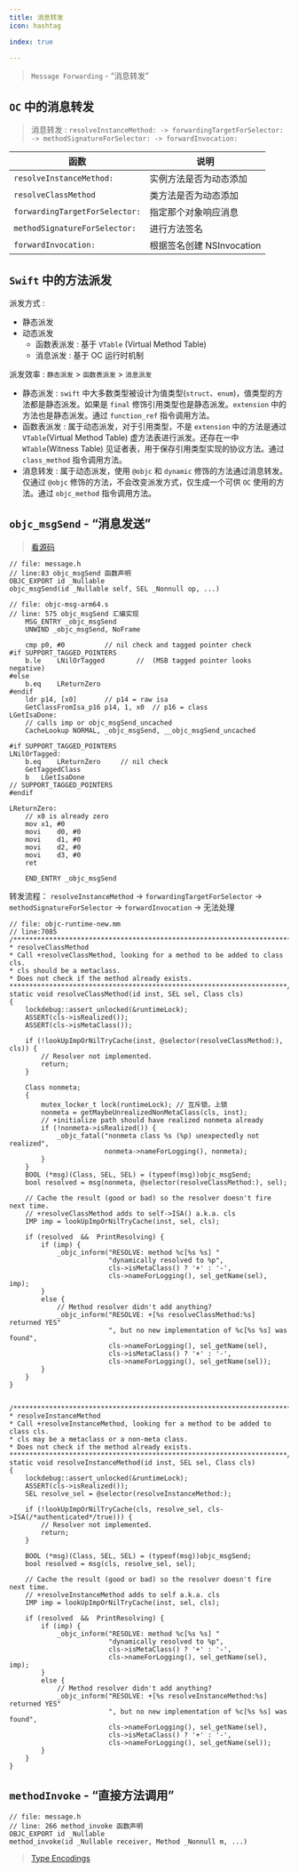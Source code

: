 ```yaml
---
title: 消息转发
icon: hashtag

index: true

---
```


> `Message Forwarding` - “消息转发”

<!-- more -->

## `OC` 中的消息转发

> 消息转发 : `resolveInstanceMethod: -> forwardingTargetForSelector: -> methodSignatureForSelector: -> forwardInvocation:`

| 函数 | 说明
| --- | ---
| `resolveInstanceMethod:`          | 实例方法是否为动态添加
| `resolveClassMethod`              | 类方法是否为动态添加
| `forwardingTargetForSelector:`    | 指定那个对象响应消息
| `methodSignatureForSelector:`     | 进行方法签名
| `forwardInvocation:`              | 根据签名创建 NSInvocation

## `Swift` 中的方法派发

派发方式 :
  - 静态派发
  - 动态派发
    * 函数表派发 : 基于 `VTable` (Virtual Method Table)
    * 消息派发 : 基于 OC 运行时机制      
   
派发效率 : `静态派发` > `函数表派发` > `消息派发`
   
  * 静态派发 : `swift` 中大多数类型被设计为值类型(`struct`、`enum`)，值类型的方法都是静态派发。如果是 `final` 修饰引用类型也是静态派发。`extension` 中的方法也是静态派发。通过 `function_ref` 指令调用方法。
  * 函数表派发 : 属于动态派发，对于引用类型，不是 `extension` 中的方法是通过 `VTable`(Virtual Method Table) 虚方法表进行派发。还存在一中 `WTable`(Witness Table) 见证者表，用于保存引用类型实现的协议方法。通过 `class_method` 指令调用方法。
  * 消息转发 : 属于动态派发，使用 `@objc` 和 `dynamic` 修饰的方法通过消息转发。仅通过 `@objc` 修饰的方法，不会改变派发方式，仅生成一个可供 `OC` 使用的方法。通过 `objc_method` 指令调用方法。 
  
## `objc_msgSend` - “消息发送”

> [看源码](https://github.com/apple-oss-distributions/objc4/blob/objc4-906/runtime/Messengers.subproj/objc-msg-arm64.s)

```objc
// file: message.h
// line:83 objc_msgSend 函数声明
OBJC_EXPORT id _Nullable
objc_msgSend(id _Nullable self, SEL _Nonnull op, ...)
```
```objc
// file: objc-msg-arm64.s
// line: 575 objc_msgSend 汇编实现
    MSG_ENTRY _objc_msgSend
	UNWIND _objc_msgSend, NoFrame

	cmp	p0, #0			// nil check and tagged pointer check
#if SUPPORT_TAGGED_POINTERS
	b.le	LNilOrTagged		//  (MSB tagged pointer looks negative)
#else
	b.eq	LReturnZero
#endif
	ldr	p14, [x0]		// p14 = raw isa
	GetClassFromIsa_p16 p14, 1, x0	// p16 = class
LGetIsaDone:
	// calls imp or objc_msgSend_uncached
	CacheLookup NORMAL, _objc_msgSend, __objc_msgSend_uncached

#if SUPPORT_TAGGED_POINTERS
LNilOrTagged:
	b.eq	LReturnZero		// nil check
	GetTaggedClass
	b	LGetIsaDone
// SUPPORT_TAGGED_POINTERS
#endif

LReturnZero:
	// x0 is already zero
	mov	x1, #0
	movi	d0, #0
	movi	d1, #0
	movi	d2, #0
	movi	d3, #0
	ret

	END_ENTRY _objc_msgSend
```



转发流程： `resolveInstanceMethod` -> `forwardingTargetForSelector` -> `methodSignatureForSelector` -> `forwardInvocation` -> 无法处理
  
```objc
// file: objc-runtime-new.mm
// line:7085
/***********************************************************************
* resolveClassMethod
* Call +resolveClassMethod, looking for a method to be added to class cls.
* cls should be a metaclass.
* Does not check if the method already exists.
**********************************************************************/
static void resolveClassMethod(id inst, SEL sel, Class cls)
{
    lockdebug::assert_unlocked(&runtimeLock);
    ASSERT(cls->isRealized());
    ASSERT(cls->isMetaClass());

    if (!lookUpImpOrNilTryCache(inst, @selector(resolveClassMethod:), cls)) {
        // Resolver not implemented.
        return;
    }

    Class nonmeta;
    {
        mutex_locker_t lock(runtimeLock); // 互斥锁，上锁
        nonmeta = getMaybeUnrealizedNonMetaClass(cls, inst);
        // +initialize path should have realized nonmeta already
        if (!nonmeta->isRealized()) {
            _objc_fatal("nonmeta class %s (%p) unexpectedly not realized",
                        nonmeta->nameForLogging(), nonmeta);
        }
    }
    BOOL (*msg)(Class, SEL, SEL) = (typeof(msg))objc_msgSend;
    bool resolved = msg(nonmeta, @selector(resolveClassMethod:), sel);

    // Cache the result (good or bad) so the resolver doesn't fire next time.
    // +resolveClassMethod adds to self->ISA() a.k.a. cls
    IMP imp = lookUpImpOrNilTryCache(inst, sel, cls);

    if (resolved  &&  PrintResolving) {
        if (imp) {
            _objc_inform("RESOLVE: method %c[%s %s] "
                         "dynamically resolved to %p",
                         cls->isMetaClass() ? '+' : '-',
                         cls->nameForLogging(), sel_getName(sel), imp);
        }
        else {
            // Method resolver didn't add anything?
            _objc_inform("RESOLVE: +[%s resolveClassMethod:%s] returned YES"
                         ", but no new implementation of %c[%s %s] was found",
                         cls->nameForLogging(), sel_getName(sel),
                         cls->isMetaClass() ? '+' : '-',
                         cls->nameForLogging(), sel_getName(sel));
        }
    }
}


/***********************************************************************
* resolveInstanceMethod
* Call +resolveInstanceMethod, looking for a method to be added to class cls.
* cls may be a metaclass or a non-meta class.
* Does not check if the method already exists.
**********************************************************************/
static void resolveInstanceMethod(id inst, SEL sel, Class cls)
{
    lockdebug::assert_unlocked(&runtimeLock);
    ASSERT(cls->isRealized());
    SEL resolve_sel = @selector(resolveInstanceMethod:);

    if (!lookUpImpOrNilTryCache(cls, resolve_sel, cls->ISA(/*authenticated*/true))) {
        // Resolver not implemented.
        return;
    }

    BOOL (*msg)(Class, SEL, SEL) = (typeof(msg))objc_msgSend;
    bool resolved = msg(cls, resolve_sel, sel);

    // Cache the result (good or bad) so the resolver doesn't fire next time.
    // +resolveInstanceMethod adds to self a.k.a. cls
    IMP imp = lookUpImpOrNilTryCache(inst, sel, cls);

    if (resolved  &&  PrintResolving) {
        if (imp) {
            _objc_inform("RESOLVE: method %c[%s %s] "
                         "dynamically resolved to %p",
                         cls->isMetaClass() ? '+' : '-',
                         cls->nameForLogging(), sel_getName(sel), imp);
        }
        else {
            // Method resolver didn't add anything?
            _objc_inform("RESOLVE: +[%s resolveInstanceMethod:%s] returned YES"
                         ", but no new implementation of %c[%s %s] was found",
                         cls->nameForLogging(), sel_getName(sel),
                         cls->isMetaClass() ? '+' : '-',
                         cls->nameForLogging(), sel_getName(sel));
        }
    }
}
```

## `methodInvoke` - “直接方法调用”

```objc
// file: message.h
// line: 266 method_invoke 函数声明
OBJC_EXPORT id _Nullable
method_invoke(id _Nullable receiver, Method _Nonnull m, ...) 
```

> [Type Encodings](https://developer.apple.com/library/archive/documentation/Cocoa/Conceptual/ObjCRuntimeGuide/Articles/ocrtTypeEncodings.html)